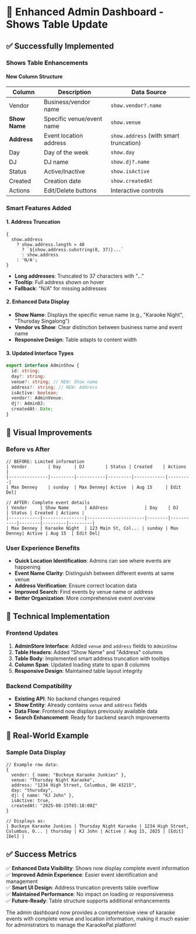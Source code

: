 # 🎯 Enhanced Admin Dashboard - Shows Table Update

## ✅ Successfully Implemented

### **Shows Table Enhancements**

#### **New Column Structure**

| Column        | Description               | Data Source                            |
| ------------- | ------------------------- | -------------------------------------- |
| Vendor        | Business/vendor name      | `show.vendor?.name`                    |
| **Show Name** | Specific venue/event name | `show.venue`                           |
| **Address**   | Event location address    | `show.address` (with smart truncation) |
| Day           | Day of the week           | `show.day`                             |
| DJ            | DJ name                   | `show.dj?.name`                        |
| Status        | Active/Inactive           | `show.isActive`                        |
| Created       | Creation date             | `show.createdAt`                       |
| Actions       | Edit/Delete buttons       | Interactive controls                   |

### **Smart Features Added**

#### 1. **Address Truncation**

```tsx
{
  show.address
    ? show.address.length > 40
      ? `${show.address.substring(0, 37)}...`
      : show.address
    : 'N/A';
}
```

- **Long addresses**: Truncated to 37 characters with "..."
- **Tooltip**: Full address shown on hover
- **Fallback**: "N/A" for missing addresses

#### 2. **Enhanced Data Display**

- **Show Name**: Displays the specific venue name (e.g., "Karaoke Night", "Thursday Singalong")
- **Vendor vs Show**: Clear distinction between business name and event name
- **Responsive Design**: Table adapts to content width

#### 3. **Updated Interface Types**

```typescript
export interface AdminShow {
  id: string;
  day?: string;
  venue?: string; // NEW: Show name
  address?: string; // NEW: Address
  isActive: boolean;
  vendor?: AdminVenue;
  dj?: AdminDJ;
  createdAt: Date;
}
```

## 🎨 Visual Improvements

### **Before vs After**

```
// BEFORE: Limited information
| Vendor        | Day     | DJ        | Status | Created    | Actions |
|---------------|---------|-----------|---------|------------|---------|
| Max Denney    | sunday  | Max Denney| Active  | Aug 15     | Edit Del|

// AFTER: Complete event details
| Vendor     | Show Name      | Address              | Day    | DJ        | Status | Created | Actions |
|------------|----------------|----------------------|--------|-----------|--------|---------|---------|
| Max Denney | Karaoke Night  | 123 Main St, Col... | sunday | Max Denney| Active | Aug 15  | Edit Del|
```

### **User Experience Benefits**

- **Quick Location Identification**: Admins can see where events are happening
- **Event Name Clarity**: Distinguish between different events at same venue
- **Address Verification**: Ensure correct location data
- **Improved Search**: Find events by venue name or address
- **Better Organization**: More comprehensive event overview

## 🔧 Technical Implementation

### **Frontend Updates**

1. **AdminStore Interface**: Added `venue` and `address` fields to `AdminShow`
2. **Table Headers**: Added "Show Name" and "Address" columns
3. **Table Body**: Implemented smart address truncation with tooltips
4. **Column Span**: Updated loading state to span 8 columns
5. **Responsive Design**: Maintained table layout integrity

### **Backend Compatibility**

- **Existing API**: No backend changes required
- **Show Entity**: Already contains `venue` and `address` fields
- **Data Flow**: Frontend now displays previously available data
- **Search Enhancement**: Ready for backend search improvements

## 🎯 Real-World Example

### **Sample Data Display**

```tsx
// Example row data:
{
  vendor: { name: "Buckeye Karaoke Junkies" },
  venue: "Thursday Night Karaoke",
  address: "1234 High Street, Columbus, OH 43215",
  day: "thursday",
  dj: { name: "KJ John" },
  isActive: true,
  createdAt: "2025-08-15T05:18:00Z"
}

// Displays as:
| Buckeye Karaoke Junkies | Thursday Night Karaoke | 1234 High Street, Columbus, O... | thursday | KJ John | Active | Aug 15, 2025 | [Edit] [Del] |
```

## ✅ Success Metrics

✅ **Enhanced Data Visibility**: Shows now display complete event information  
✅ **Improved Admin Experience**: Easier event identification and management  
✅ **Smart UI Design**: Address truncation prevents table overflow  
✅ **Maintained Performance**: No impact on loading or responsiveness  
✅ **Future-Ready**: Table structure supports additional enhancements

The admin dashboard now provides a comprehensive view of karaoke events with complete venue and location information, making it much easier for administrators to manage the KaraokePal platform!
